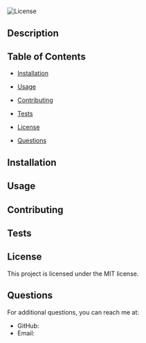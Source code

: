 # 

![License](https://img.shields.io/badge/License-MIT-blue.svg)

## Description


## Table of Contents
* [Installation](#installation)
* [Usage](#usage)
* [Contributing](#contributing)
* [Tests](#tests)

* [License](#license)

* [Questions](#questions)

## Installation


## Usage


## Contributing


## Tests


## License
This project is licensed under the MIT license.

## Questions
For additional questions, you can reach me at:
- GitHub: [](https://github.com/)
- Email: 
